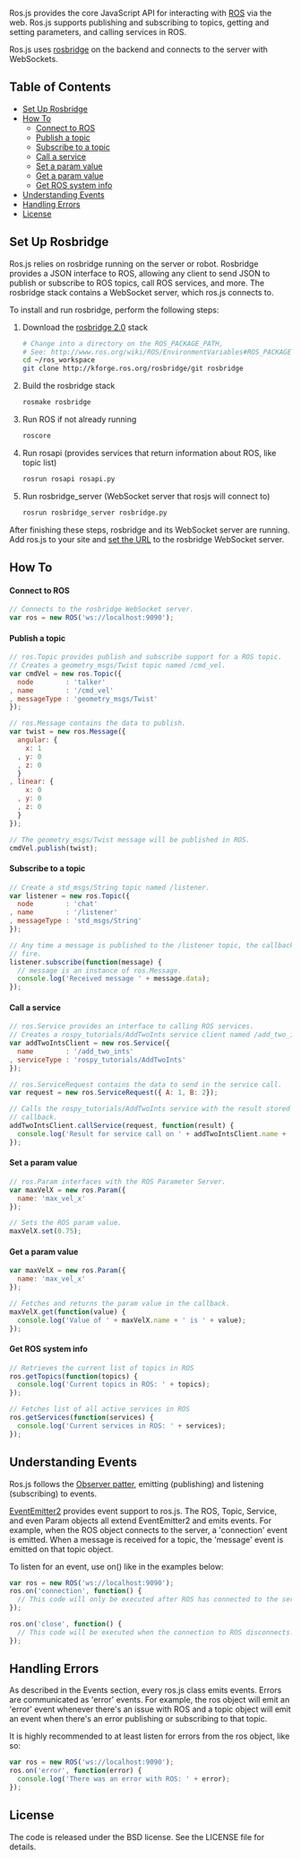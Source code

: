 Ros.js provides the core JavaScript API for interacting with
[ROS](http://ros.org) via the web. Ros.js supports publishing and subscribing to
topics, getting and setting parameters, and calling services in ROS.

Ros.js uses [rosbridge](http://rosbridge.org/) on the backend and connects to
the server with WebSockets.

## Table of Contents

 * [Set Up Rosbridge](#set-up-rosbridge)
 * [How To](#how-to)
   * [Connect to ROS](#connect-to-ros)
   * [Publish a topic](#publish-a-topic)
   * [Subscribe to a topic](#subscribe-to-a-topic)
   * [Call a service](#call-a-service)
   * [Set a param value](#set-a-param-value)
   * [Get a param value](#get-a-param-value)
   * [Get ROS system info](#get-ros-system-info)
 * [Understanding Events](#understanding-events)
 * [Handling Errors](#handling-errors)
 * [License](#license)

## Set Up Rosbridge

Ros.js relies on rosbridge running on the server or robot. Rosbridge provides a
JSON interface to ROS, allowing any client to send JSON to publish or subscribe
to ROS topics, call ROS services, and more. The rosbridge stack contains a
WebSocket server, which ros.js connects to.

To install and run rosbridge, perform the following steps:

 1. Download the [rosbridge 2.0](http://kforge.ros.org/rosbridge/trac) stack

    ```bash
    # Change into a directory on the ROS_PACKAGE_PATH,
    # See: http://www.ros.org/wiki/ROS/EnvironmentVariables#ROS_PACKAGE_PATH
    cd ~/ros_workspace
    git clone http://kforge.ros.org/rosbridge/git rosbridge
    ```

 2. Build the rosbridge stack

    ```bash
    rosmake rosbridge
    ```

 4. Run ROS if not already running

    ```bash
    roscore
    ```

 4. Run rosapi (provides services that return information about ROS, like topic list)

    ```bash
    rosrun rosapi rosapi.py
    ```

 5. Run rosbridge_server (WebSocket server that rosjs will connect to)

    ```bash
    rosrun rosbridge_server rosbridge.py
    ```

After finishing these steps, rosbridge and its WebSocket server are running. Add
ros.js to your site and [set the URL](#connect-to-ros) to the rosbridge
WebSocket server.

## How To

#### Connect to ROS

```javascript
// Connects to the rosbridge WebSocket server.
var ros = new ROS('ws://localhost:9090');
```

#### Publish a topic

```javascript
// ros.Topic provides publish and subscribe support for a ROS topic.
// Creates a geometry_msgs/Twist topic named /cmd_vel.
var cmdVel = new ros.Topic({
  node        : 'talker'
, name        : '/cmd_vel'
, messageType : 'geometry_msgs/Twist'
});

// ros.Message contains the data to publish.
var twist = new ros.Message({
  angular: {
    x: 1
  , y: 0
  , z: 0
  }
, linear: {
    x: 0
  , y: 0
  , z: 0
  }
});

// The geometry_msgs/Twist message will be published in ROS.
cmdVel.publish(twist);
```

#### Subscribe to a topic

```javascript
// Create a std_msgs/String topic named /listener.
var listener = new ros.Topic({
  node        : 'chat'
, name        : '/listener'
, messageType : 'std_msgs/String'
});

// Any time a message is published to the /listener topic, the callback will
// fire.
listener.subscribe(function(message) {
  // message is an instance of ros.Message.
  console.log('Received message ' + message.data);
});
```

#### Call a service

```javascript
// ros.Service provides an interface to calling ROS services.
// Creates a rospy_tutorials/AddTwoInts service client named /add_two_ints.
var addTwoIntsClient = new ros.Service({
  name        : '/add_two_ints'
, serviceType : 'rospy_tutorials/AddTwoInts'
});

// ros.ServiceRequest contains the data to send in the service call.
var request = new ros.ServiceRequest({ A: 1, B: 2});

// Calls the rospy_tutorials/AddTwoInts service with the result stored in the
// callback.
addTwoIntsClient.callService(request, function(result) {
  console.log('Result for service call on ' + addTwoIntsClient.name + ': ' + result.sum);
});
```

#### Set a param value

```javascript
// ros.Param interfaces with the ROS Parameter Server.
var maxVelX = new ros.Param({
  name: 'max_vel_x'
});

// Sets the ROS param value.
maxVelX.set(0.75);
```

#### Get a param value

```javascript
var maxVelX = new ros.Param({
  name: 'max_vel_x'
});

// Fetches and returns the param value in the callback.
maxVelX.get(function(value) {
  console.log('Value of ' + maxVelX.name + ' is ' + value);
});
```

#### Get ROS system info

```javascript
// Retrieves the current list of topics in ROS
ros.getTopics(function(topics) {
  console.log('Current topics in ROS: ' + topics);
});
```

```javascript
// Fetches list of all active services in ROS
ros.getServices(function(services) {
  console.log('Current services in ROS: ' + services);
});
```


## Understanding Events

Ros.js follows the [Observer patter](http://answers.oreilly.com/topic/2190-two-examples-of-the-observer-pattern-in-javascript/), emitting (publishing) and listening (subscribing) to events.

[EventEmitter2](https://github.com/hij1nx/EventEmitter2) provides event support
to ros.js. The ROS, Topic, Service, and even Param objects all extend
EventEmitter2 and emits events. For example, when the ROS object connects to the
server, a 'connection' event is emitted. When a message is received for a topic,
the 'message' event is emitted on that topic object.

To listen for an event, use on() like in the examples below:

```javascript
var ros = new ROS('ws://localhost:9090');
ros.on('connection', function() {
  // This code will only be executed after ROS has connected to the server.
});

ros.on('close', function() {
  // This code will be executed when the connection to ROS disconnects.
});
```

## Handling Errors

As described in the Events section, every ros.js class emits events. Errors are
communicated as 'error' events. For example, the ros object will emit an 'error'
event whenever there's an issue with ROS and a topic object will emit an event
when there's an error publishing or subscribing to that topic.

It is highly recommended to at least listen for errors from the ros object, like so:

```javascript
var ros = new ROS('ws://localhost:9090');
ros.on('error', function(error) {
  console.log('There was an error with ROS: ' + error);
});
```

## License

The code is released under the BSD license. See the LICENSE file for details.

